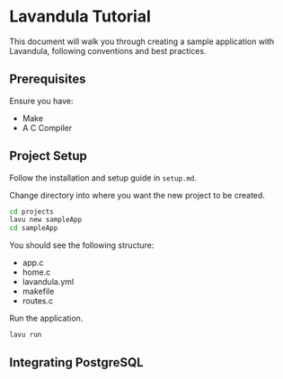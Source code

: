 # Lavandula Tutorial

This document will walk you through creating a sample application with Lavandula, following conventions and best practices.


## Prerequisites

Ensure you have:
  - Make
  - A C Compiler


## Project Setup

Follow the installation and setup guide in `setup.md`.

Change directory into where you want the new project to be created.

```bash
cd projects
lavu new sampleApp
cd sampleApp
```

You should see the following structure:
  - app.c
  - home.c
  - lavandula.yml
  - makefile
  - routes.c

Run the application.

```bash
lavu run
```


## Integrating PostgreSQL

